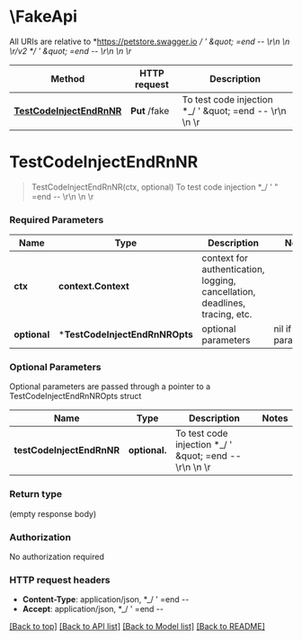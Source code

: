 # \FakeApi

All URIs are relative to *https://petstore.swagger.io *_/ &#39; \&quot; &#x3D;end -- \\r\\n \\n \\r/v2 *_/ &#39; \&quot; &#x3D;end -- \\r\\n \\n \\r*

Method | HTTP request | Description
------------- | ------------- | -------------
[**TestCodeInjectEndRnNR**](FakeApi.md#TestCodeInjectEndRnNR) | **Put** /fake | To test code injection *_/ &#39; \&quot; &#x3D;end -- \\r\\n \\n \\r


# **TestCodeInjectEndRnNR**
> TestCodeInjectEndRnNR(ctx, optional)
To test code injection *_/ ' \" =end -- \\r\\n \\n \\r

### Required Parameters

Name | Type | Description  | Notes
------------- | ------------- | ------------- | -------------
 **ctx** | **context.Context** | context for authentication, logging, cancellation, deadlines, tracing, etc.
 **optional** | ***TestCodeInjectEndRnNROpts** | optional parameters | nil if no parameters

### Optional Parameters
Optional parameters are passed through a pointer to a TestCodeInjectEndRnNROpts struct

Name | Type | Description  | Notes
------------- | ------------- | ------------- | -------------
 **testCodeInjectEndRnNR** | **optional.**| To test code injection *_/ &#39; \&quot; &#x3D;end -- \\r\\n \\n \\r | 

### Return type

 (empty response body)

### Authorization

No authorization required

### HTTP request headers

 - **Content-Type**: application/json, *_/ '  =end --       
 - **Accept**: application/json, *_/ '  =end --       

[[Back to top]](#) [[Back to API list]](../README.md#documentation-for-api-endpoints) [[Back to Model list]](../README.md#documentation-for-models) [[Back to README]](../README.md)

